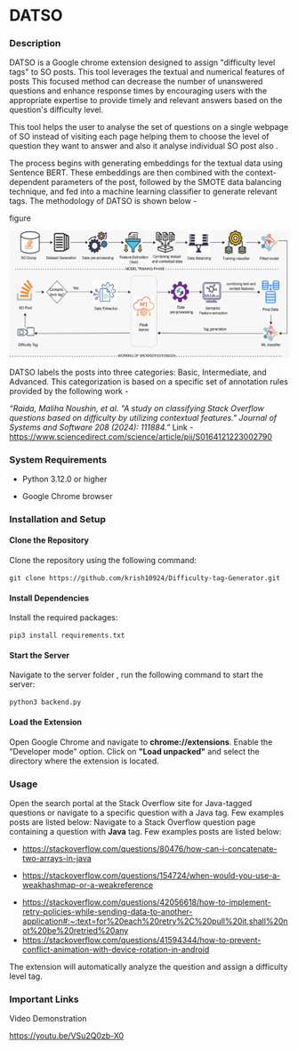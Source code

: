 # DATSO

### Description
DATSO is a Google chrome extension designed to assign "difficulty level tags" to SO posts. This tool leverages the textual and numerical features of posts This focused method can decrease the number of unanswered questions and enhance response times by encouraging users with the appropriate expertise to provide timely and relevant answers based on the question's difficulty level.

This tool helps the user to analyse the set of questions on a single webpage of SO instead of visiting each page helping them to choose the level of question they want to answer and also it analyse individual SO post also .

The process begins with generating embeddings for the textual data using Sentence BERT. These embeddings are then combined with the context-dependent parameters of the post, followed by the SMOTE data balancing technique, and fed into a machine learning classifier to generate relevant tags. The methodology of DATSO is shown below - 

figure

![Seq Diagram](/assets/approach_diagram.png)

DATSO labels the posts into three categories: Basic, Intermediate, and Advanced. This categorization is based on a specific set of annotation rules provided by the following work - 

*“Raida, Maliha Noushin, et al. "A study on classifying Stack Overflow questions based on difficulty by utilizing contextual features." Journal of Systems and Software 208 (2024): 111884.”*
Link - https://www.sciencedirect.com/science/article/pii/S0164121223002790


### System Requirements
- Python 3.12.0 or higher
* Google Chrome browser

### Installation and Setup
#### Clone the Repository
Clone the repository using the following command:

```git clone https://github.com/krish10924/Difficulty-tag-Generator.git```

#### Install Dependencies
Install the required packages:

```pip3 install requirements.txt```

#### Start the Server
Navigate to the server folder , run the following command to start the server:

```python3 backend.py```

#### Load the Extension
Open Google Chrome and navigate to **chrome://extensions**.
Enable the "Developer mode" option.
Click on **"Load unpacked"** and select the directory where the extension is located.
### Usage
Open the search portal at the Stack Overflow site for Java-tagged questions or navigate to a specific question with a Java tag. Few examples posts are listed below:
Navigate to a Stack Overflow question page containing a question with **Java** tag.
Few examples posts are listed below: 
- https://stackoverflow.com/questions/80476/how-can-i-concatenate-two-arrays-in-java
* https://stackoverflow.com/questions/154724/when-would-you-use-a-weakhashmap-or-a-weakreference
+ https://stackoverflow.com/questions/42056618/how-to-implement-retry-policies-while-sending-data-to-another-application#:~:text=for%20each%20retry%2C%20pull%20it,shall%20not%20be%20retried%20any
+ https://stackoverflow.com/questions/41594344/how-to-prevent-conflict-animation-with-device-rotation-in-android

The extension will automatically analyze the question and assign a difficulty level tag.
### Important Links
Video Demonstration

https://youtu.be/VSu2Q0zb-X0
